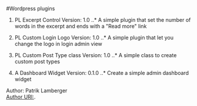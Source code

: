 #Wordpress plugins

1. PL Excerpt Control Version: 1.0
..* A simple plugin that set the number of words in the excerpt and ends with a "Read more" link

2. PL Custom Login Logo Version: 1.0
..* A simple plugin that let you change the logo in login admin view

3. PL Custom Post Type class Version: 1.0
..* A simple class to create custom post types

4. A Dashboard Widget Version: 0.1.0
..* Create a simple admin dashboard widget


Author: Patrik Lamberger   
[Author URI:](http://patriklamberger.se/).